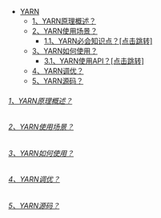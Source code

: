 
* [YARN]()
    - [1、YARN原理概述？]()
    - [2、YARN使用场景？]()
        - [1.1、YARN必会知识点？[点击跳转]](../../../../../../../../bigdata-project/src/main/doc/yarn.md)
    - [3、YARN如何使用？]()
        - [3.1、YARN使用API？[点击跳转]](../../api/yarn)
    - [4、YARN调优？]()
    - [5、YARN源码？]()

###### [1、YARN原理概述？]()

###### [2、YARN使用场景？]()

###### [3、YARN如何使用？]()

###### [4、YARN调优？]()

###### [5、YARN源码？]()
